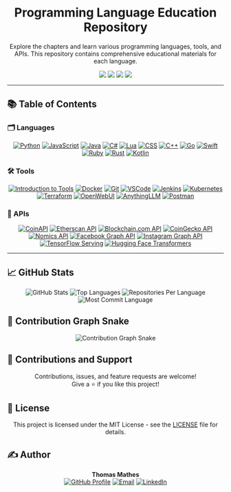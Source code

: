 <h1 align="center">Programming Language Education Repository</h1>
<p align="center">Explore the chapters and learn various programming languages, tools, and APIs. This repository contains comprehensive educational materials for each language.</p>

<p align="center">
  <img src="https://img.shields.io/github/repo-size/TMHSDigital/Education">
  <img src="https://img.shields.io/github/contributors/TMHSDigital/Education">
  <img src="https://img.shields.io/github/last-commit/TMHSDigital/Education">
  <img src="https://img.shields.io/github/languages/count/TMHSDigital/Education">
</p>

---

## 📚 Table of Contents

### 🗂️ Languages
<p align="center">
  <a href="Languages/Chapter-1/index.html"><img src="https://img.shields.io/badge/Python-3776AB?style=for-the-badge&logo=python&logoColor=white" alt="Python"></a>
  <a href="Languages/Chapter-2/index.html"><img src="https://img.shields.io/badge/JavaScript-F7DF1E?style=for-the-badge&logo=javascript&logoColor=black" alt="JavaScript"></a>
  <a href="Languages/Chapter-3/index.html"><img src="https://img.shields.io/badge/Java-007396?style=for-the-badge&logo=java&logoColor=white" alt="Java"></a>
  <a href="Languages/Chapter-4/index.html"><img src="https://img.shields.io/badge/C%23-239120?style=for-the-badge&logo=c-sharp&logoColor=white" alt="C#"></a>
  <a href="Languages/Chapter-5/index.html"><img src="https://img.shields.io/badge/Lua-2C2D72?style=for-the-badge&logo=lua&logoColor=white" alt="Lua"></a>
  <a href="Languages/Chapter-6/index.html"><img src="https://img.shields.io/badge/CSS-1572B6?style=for-the-badge&logo=css3&logoColor=white" alt="CSS"></a>
  <a href="Languages/Chapter-7/index.html"><img src="https://img.shields.io/badge/C++-00599C?style=for-the-badge&logo=c%2b%2b&logoColor=white" alt="C++"></a>
  <a href="Languages/Chapter-8/index.html"><img src="https://img.shields.io/badge/Go-00ADD8?style=for-the-badge&logo=go&logoColor=white" alt="Go"></a>
  <a href="Languages/Chapter-9/index.html"><img src="https://img.shields.io/badge/Swift-FA7343?style=for-the-badge&logo=swift&logoColor=white" alt="Swift"></a>
  <a href="Languages/Chapter-10/index.html"><img src="https://img.shields.io/badge/Ruby-CC342D?style=for-the-badge&logo=ruby&logoColor=white" alt="Ruby"></a>
  <a href="Languages/Chapter-11/index.html"><img src="https://img.shields.io/badge/Rust-000000?style=for-the-badge&logo=rust&logoColor=white" alt="Rust"></a>
  <a href="Languages/Chapter-12/index.html"><img src="https://img.shields.io/badge/Kotlin-0095D5?style=for-the-badge&logo=kotlin&logoColor=white" alt="Kotlin"></a>
</p>

### 🛠️ Tools
<p align="center">
  <a href="Tools/01_Introduction_to_Tools/index.html"><img src="https://img.shields.io/badge/Introduction%20to%20Tools-007ACC?style=for-the-badge&logo=knowledge&logoColor=white" alt="Introduction to Tools"></a>
  <a href="Tools/02_Docker/index.html"><img src="https://img.shields.io/badge/Docker-2496ED?style=for-the-badge&logo=docker&logoColor=white" alt="Docker"></a>
  <a href="Tools/03_Git/index.html"><img src="https://img.shields.io/badge/Git-F05032?style=for-the-badge&logo=git&logoColor=white" alt="Git"></a>
  <a href="Tools/04_VSCode/index.html"><img src="https://img.shields.io/badge/VSCode-007ACC?style=for-the-badge&logo=visual-studio-code&logoColor=white" alt="VSCode"></a>
  <a href="Tools/05_Jenkins/index.html"><img src="https://img.shields.io/badge/Jenkins-D24939?style=for-the-badge&logo=jenkins&logoColor=white" alt="Jenkins"></a>
  <a href="Tools/06_Kubernetes/index.html"><img src="https://img.shields.io/badge/Kubernetes-326CE5?style=for-the-badge&logo=kubernetes&logoColor=white" alt="Kubernetes"></a>
  <a href="Tools/07_Terraform/index.html"><img src="https://img.shields.io/badge/Terraform-623CE4?style=for-the-badge&logo=terraform&logoColor=white" alt="Terraform"></a>
  <a href="Tools/08_OpenWebUI/index.html"><img src="https://img.shields.io/badge/OpenWebUI-3E3E3E?style=for-the-badge&logo=web&logoColor=white" alt="OpenWebUI"></a>
  <a href="Tools/09_AnythingLLM/index.html"><img src="https://img.shields.io/badge/AnythingLLM-FF6F00?style=for-the-badge&logo=anything&logoColor=white" alt="AnythingLLM"></a>
  <a href="Tools/10_Postman/index.html"><img src="https://img.shields.io/badge/Postman-FF6C37?style=for-the-badge&logo=postman&logoColor=white" alt="Postman"></a>
</p>

### 📡 APIs
<p align="center">
  <a href="https://www.coinapi.io/"><img src="https://img.shields.io/badge/CoinAPI-32A852?style=for-the-badge&logo=coinapi&logoColor=white" alt="CoinAPI"></a>
  <a href="https://etherscan.io/apis"><img src="https://img.shields.io/badge/Etherscan%20API-3C3C3D?style=for-the-badge&logo=ethereum&logoColor=white" alt="Etherscan API"></a>
  <a href="https://www.blockchain.com/api"><img src="https://img.shields.io/badge/Blockchain.com%20API-F7931A?style=for-the-badge&logo=bitcoin&logoColor=white" alt="Blockchain.com API"></a>
  <a href="https://www.coingecko.com/en/api"><img src="https://img.shields.io/badge/CoinGecko%20API-FFCE45?style=for-the-badge&logo=coingecko&logoColor=black" alt="CoinGecko API"></a>
  <a href="https://nomics.com/docs/"><img src="https://img.shields.io/badge/Nomics%20API-3C3C3D?style=for-the-badge&logo=api&logoColor=white" alt="Nomics API"></a>
  <a href="https://developers.facebook.com/docs/graph-api"><img src="https://img.shields.io/badge/Facebook%20Graph%20API-1877F2?style=for-the-badge&logo=facebook&logoColor=white" alt="Facebook Graph API"></a>
  <a href="https://developers.facebook.com/docs/instagram-api"><img src="https://img.shields.io/badge/Instagram%20Graph%20API-E4405F?style=for-the-badge&logo=instagram&logoColor=white" alt="Instagram Graph API"></a>
  <a href="https://www.tensorflow.org/tfx/guide/serving"><img src="https://img.shields.io/badge/TensorFlow%20Serving-FF6F00?style=for-the-badge&logo=tensorflow&logoColor=white" alt="TensorFlow Serving"></a>
  <a href="https://huggingface.co/transformers/"><img src="https://img.shields.io/badge/Hugging%20Face%20Transformers-FFD700?style=for-the-badge&logo=hugging-face&logoColor=white" alt="Hugging Face Transformers"></a>
</p>

---

## 📈 GitHub Stats
<p align="center">
  <img src="https://github-readme-stats.vercel.app/api?username=TMHSDigital&show_icons=true&theme=radical" alt="GitHub Stats">
  <img src="https://github-readme-stats.vercel.app/api/top-langs/?username=TMHSDigital&layout=compact&theme=radical" alt="Top Languages">
  <img src="https://github-profile-summary-cards.vercel.app/api/cards/repos-per-language?username=TMHSDigital&theme=radical" alt="Repositories Per Language">
  <img src="https://github-profile-summary-cards.vercel.app/api/cards/most-commit-language?username=TMHSDigital&theme=radical" alt="Most Commit Language">
</p>

## 🐍 Contribution Graph Snake
<p align="center">
  <img src="https://github.com/TMHSDigital/TMHSDigital/raw/output/github-contribution-grid-snake.svg" alt="Contribution Graph Snake">
</p>

## 🎉 Contributions and Support
<p align="center">
  Contributions, issues, and feature requests are welcome!<br>
  Give a ⭐️ if you like this project!
</p>

## 📜 License
<p align="center">
  This project is licensed under the MIT License - see the <a href="LICENSE">LICENSE</a> file for details.
</p>

## ✍️ Author
<p align="center">
  <strong>Thomas Mathes</strong><br>
  <a href="https://github.com/TMHSDigital"><img src="https://img.shields.io/badge/GitHub-181717?style=for-the-badge&logo=github&logoColor=white" alt="GitHub Profile"></a>
  <a href="mailto:thomas@tmhsdigital.com"><img src="https://img.shields.io/badge/Email-D14836?style=for-the-badge&logo=gmail&logoColor=white" alt="Email"></a>
  <a href="https://www.linkedin.com/in/thomasmathes/"><img src="https://img.shields.io/badge/LinkedIn-0A66C2?style=for-the-badge&logo=linkedin&logoColor=white" alt="LinkedIn"></a>
</p>

